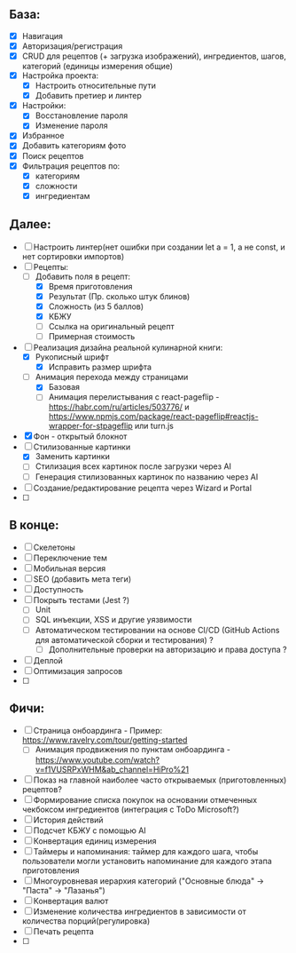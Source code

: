 ## База:

- [x] Навигация
- [x] Авторизация/регистрация
- [x] CRUD для рецептов (+ загрузка изображений), ингредиентов, шагов, категорий (единицы измерения общие)
- [x] Настройка проекта:
  - [x] Настроить относительные пути
  - [x] Добавить претиер и линтер
- [x] Настройки:
  - [x] Восстановление пароля
  - [x] Изменение пароля
- [x] Избранное
- [x] Добавить категориям фото
- [x] Поиск рецептов
- [x] Фильтрация рецептов по:
  - [x] категориям
  - [x] сложности
  - [x] ингредиентам

## Далее:

- [ ] Настроить линтер(нет ошибки при создании let a = 1, а не const, и нет сортировки импортов)
- [ ] Рецепты:
  - [ ] Добавить поля в рецепт:
    - [x] Время приготовления
    - [x] Результат (Пр. сколько штук блинов)
    - [x] Сложность (из 5 баллов)
    - [x] КБЖУ
    - [ ] Ссылка на оригинальный рецепт
    - [ ] Примерная стоимость
- [ ] Реализация дизайна реальной кулинарной книги:
  - [x] Рукописный шрифт
    - [x] Исправить размер шрифта
  - [ ] Анимация перехода между страницами
    - [x] Базовая
    - [ ] Анимация перелистывания c react-pageflip - https://habr.com/ru/articles/503776/ и https://www.npmjs.com/package/react-pageflip#reactjs-wrapper-for-stpageflip или turn.js
- [x] Фон - открытый блокнот
- [ ] Стилизованные картинки
  - [x] Заменить картинки
  - [ ] Стилизация всех картинок после загрузки через AI
  - [ ] Генерация стилизованных картинок по названию через AI
- [ ] Создание/редактирование рецепта через Wizard и Portal
- [ ]

## В конце:

- [ ] Скелетоны
- [ ] Переключение тем
- [ ] Мобильная версия
- [ ] SEO (добавить мета теги)
- [ ] Доступность
- [ ] Покрыть тестами (Jest ?)
  - [ ] Unit
  - [ ] SQL инъекции, XSS и другие уязвимости
  - [ ] Автоматическом тестировании на основе CI/CD (GitHub Actions для автоматической сборки и тестирования) ?
    - [ ] Дополнительные проверки на авторизацию и права доступа ?
- [ ] Деплой
- [ ] Оптимизация запросов
- [ ]

## Фичи:

- [ ] Страница онбоардинга - Пример: https://www.ravelry.com/tour/getting-started
  - [ ] Анимация продвижения по пунктам онбоардинга - https://www.youtube.com/watch?v=f1VUSRPxWHM&ab_channel=HiPro%21
- [ ] Показ на главной наиболее часто открываемых (приготовленных) рецептов?
- [ ] Формирование списка покупок на основании отмеченных чекбоксом ингредиентов (интеграция с ToDo Microsoft?)
- [ ] История действий
- [ ] Подсчет КБЖУ с помощью AI
- [ ] Конвертация единиц измерения
- [ ] Таймеры и напоминания: таймер для каждого шага, чтобы пользователи могли установить напоминание для каждого этапа приготовления
- [ ] Многоуровневая иерархия категорий ("Основные блюда" → "Паста" → "Лазанья")
- [ ] Конвертация валют
- [ ] Изменение количества ингредиентов в зависимости от количества порций(регулировка)
- [ ] Печать рецепта
- [ ]
